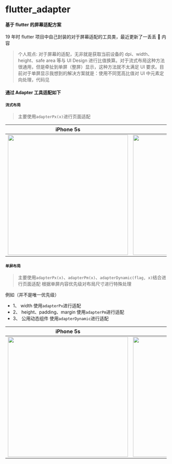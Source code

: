 # flutter_adapter

#### 基于 flutter 的屏幕适配方案

19 年时 flutter 项目中自己封装的对于屏幕适配的工具类，最近更新了一丢丢 🤏 内容

> 个人观点: 对于屏幕的适配，无非就是获取当前设备的 dpi、width、height、safe area 等与 UI Design 进行比值换算。对于流式布局这种方法很通用，但是牵扯到单屏（整屏）显示，这种方法就不太满足 UI 要求。目前对于单屏显示我想到的解决方案就是：使用不同宽高比值对 UI 中元素定向处理，代码见

#### 通过 Adapter 工具适配如下

#### `流式布局`

> 主要使用`adapterPx(x)`进行页面适配

| iPhone 5s                                                                                                                     | iPhone 8                                                                                                                     | iPhone 12 Pro                                                                                                                       |
| ----------------------------------------------------------------------------------------------------------------------------- | ---------------------------------------------------------------------------------------------------------------------------- | ----------------------------------------------------------------------------------------------------------------------------------- |
| <img src="https://github.com/xxxDeveloper/flutter_adapter/blob/master/screenshots/flow_layout/iPhone%205s.png" width="375" /> | <img src="https://github.com/xxxDeveloper/flutter_adapter/blob/master/screenshots/flow_layout/iPhone%208.png" width="375" /> | <img src="https://github.com/xxxDeveloper/flutter_adapter/blob/master/screenshots/flow_layout/iPhone%2012%20Pro.png" width="375" /> |

#### `单屏布局`

> 主要使用`adapterPx(x)`、`adapterPm(x)`、`adapterDynamic(flag, x)`结合进行页面适配
> 根据单屏内容优先级对布局尺寸进行特殊处理

例如（并不是唯一优先级）

- 1、 width 使用`adapterPx`进行适配
- 2、 height、padding、margin 使用`adapterPm`进行适配
- 3、 公用动态组件 使用`adapterDynamic`进行适配

| iPhone 5s                                                                                                                          | iPhone 8                                                                                                                           | iPhone 12 Pro                                                                                                                             |
| ---------------------------------------------------------------------------------------------------------------------------------- | ---------------------------------------------------------------------------------------------------------------------------------- | ----------------------------------------------------------------------------------------------------------------------------------------- |
| <img src="https://github.com/xxxDeveloper/flutter_adapter/blob/master/screenshots/fullscreen_layout/iPhone%205.png" width="375" /> | <img src="https://github.com/xxxDeveloper/flutter_adapter/blob/master/screenshots/fullscreen_layout/iPhone%208.png" width="375" /> | <img src="https://github.com/xxxDeveloper/flutter_adapter/blob/master/screenshots/fullscreen_layout/iPhone%2012%20Pro.png" width="375" /> |
